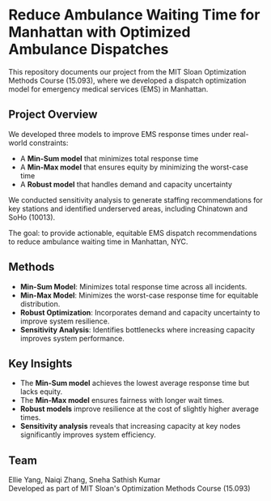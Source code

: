 # Reduce Ambulance Waiting Time for Manhattan with Optimized Ambulance Dispatches

This repository documents our project from the MIT Sloan Optimization Methods Course (15.093), where we developed a dispatch optimization model for emergency medical services (EMS) in Manhattan.

## Project Overview

We developed three models to improve EMS response times under real-world constraints:
- A **Min-Sum model** that minimizes total response time
- A **Min-Max model** that ensures equity by minimizing the worst-case time
- A **Robust model** that handles demand and capacity uncertainty
  
We conducted sensitivity analysis to generate staffing recommendations for key stations and identified underserved areas, including Chinatown and SoHo (10013).

The goal: to provide actionable, equitable EMS dispatch recommendations to reduce ambulance waiting time in Manhattan, NYC.

## Methods
- **Min-Sum Model**: Minimizes total response time across all incidents.
- **Min-Max Model**: Minimizes the worst-case response time for equitable distribution.
- **Robust Optimization**: Incorporates demand and capacity uncertainty to improve system resilience.
- **Sensitivity Analysis**: Identifies bottlenecks where increasing capacity improves system performance.

## Key Insights
- The **Min-Sum model** achieves the lowest average response time but lacks equity.
- The **Min-Max model** ensures fairness with longer wait times.
- **Robust models** improve resilience at the cost of slightly higher average times.
- **Sensitivity analysis** reveals that increasing capacity at key nodes significantly improves system efficiency.

## Team
Ellie Yang, Naiqi Zhang, Sneha Sathish Kumar  
Developed as part of MIT Sloan's Optimization Methods Course (15.093)
